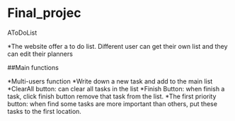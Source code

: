 # Final_projec
AToDoList

*The website offer a to do list. Different user can get their own list and they can edit their planners

##Main functions

*Multi-users function
*Write down a new task and add to the main list
*ClearAll button: can clear all tasks in the list
*Finish Button: when finish a task, click finish button remove that task from the list.
*The first priority button: when find some tasks are more important than others, put these tasks to the first location.

